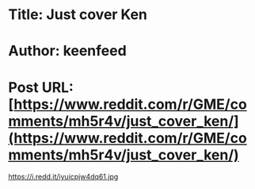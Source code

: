 # Title: Just cover Ken
# Author: keenfeed
# Post URL: [https://www.reddit.com/r/GME/comments/mh5r4v/just_cover_ken/](https://www.reddit.com/r/GME/comments/mh5r4v/just_cover_ken/)


https://i.redd.it/iyuicpjw4dq61.jpg